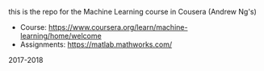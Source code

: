 this is the repo for the Machine Learning course in Cousera (Andrew Ng's)

* Course: https://www.coursera.org/learn/machine-learning/home/welcome
* Assignments: https://matlab.mathworks.com/


2017-2018
